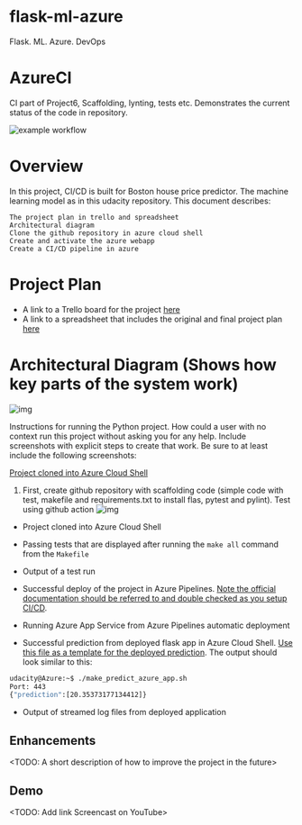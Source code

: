 # flask-ml-azure
Flask. ML. Azure. DevOps
# AzureCI
CI part of Project6, Scaffolding, lynting, tests etc.
Demonstrates the current status of the code in repository.

![example workflow](https://github.com/barmalini18/AzureCI/actions/workflows/pythonapp.yml/badge.svg)

# Overview

In this project, CI/CD is built for Boston house price predictor. The machine learning model as in this udacity repository. This document describes:

    The project plan in trello and spreadsheet
    Architectural diagram
    Clone the github repository in azure cloud shell
    Create and activate the azure webapp
    Create a CI/CD pipeline in azure


# Project Plan


* A link to a Trello board for the project [here](https://trello.com/b/iHS6JeNO/documentation)
* A link to a spreadsheet that includes the original and final project plan [here](https://docs.google.com/spreadsheets/d/1l1EliuHYJEZpyunagz2PYIUMhirqLyhe/edit?usp=sharing&ouid=110205692645048557882&rtpof=true&sd=true)


# Architectural Diagram (Shows how key parts of the system work)
![img](https://github.com/barmalini18/flask-ml-azure-serverless/blob/c113e9e2395bb7aafa16d19a259b5b4f0b07459d/media/cd-diagram.png)

Instructions for running the Python project.  How could a user with no context run this project without asking you for any help.  Include screenshots with explicit steps to create that work. Be sure to at least include the following screenshots:

[Project cloned into Azure Cloud Shell](https://github.com/barmalini18/flask-ml-azure-serverless.git)

1. First, create github repository with scaffolding code (simple code with test, makefile and requirements.txt to install flas, pytest and pylint). Test using github action
![img](https://github.com/barmalini18/flask-ml-azure-serverless/blob/f5a6c215eec33a4d716fa4d18e889579f5769578/media/01.jpg)
* Project cloned into Azure Cloud Shell

* Passing tests that are displayed after running the `make all` command from the `Makefile`

* Output of a test run

* Successful deploy of the project in Azure Pipelines.  [Note the official documentation should be referred to and double checked as you setup CI/CD](https://docs.microsoft.com/en-us/azure/devops/pipelines/ecosystems/python-webapp?view=azure-devops).

* Running Azure App Service from Azure Pipelines automatic deployment

* Successful prediction from deployed flask app in Azure Cloud Shell.  [Use this file as a template for the deployed prediction](https://github.com/udacity/nd082-Azure-Cloud-DevOps-Starter-Code/blob/master/C2-AgileDevelopmentwithAzure/project/starter_files/flask-sklearn/make_predict_azure_app.sh).
The output should look similar to this:

```bash
udacity@Azure:~$ ./make_predict_azure_app.sh
Port: 443
{"prediction":[20.35373177134412]}
```

* Output of streamed log files from deployed application

> 

## Enhancements

<TODO: A short description of how to improve the project in the future>

## Demo 

<TODO: Add link Screencast on YouTube>



